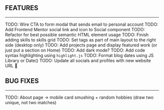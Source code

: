 ## FEATURES

---

TODO: Wire CTA to form modal that sends email to personal account
TODO: Add Frontend Mentor social link and icon to Social component
TODO: Refactor for best possible semantic HTML element usage
TODO: Finish adding skills to skills grid
TODO: Set tags as part of main layout to the right side (desktop only)
TODO: Add projects page and display featured work (or just put a section on Home)
TODO: Add dark mode?
TODO: Add code syntax highlighting using `highlight.js`
TODO: Format blog dates using JS Library or Date()
TODO: Update all socials and profiles with new website URL 🎉

## BUG FIXES

---

TODO: About page -> mobile card smushing + random hobbies (draw two unique, not two matches)
